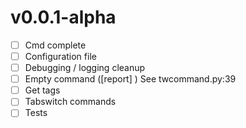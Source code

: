 # v0.0.1-alpha
- [ ] Cmd complete
- [ ] Configuration file
- [ ] Debugging / logging cleanup
- [ ] Empty command ([report] <interval>) See twcommand.py:39
- [ ] Get tags
- [ ] Tabswitch commands
- [ ] Tests
